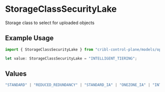 # StorageClassSecurityLake

Storage class to select for uploaded objects

## Example Usage

```typescript
import { StorageClassSecurityLake } from "cribl-control-plane/models/operations";

let value: StorageClassSecurityLake = "INTELLIGENT_TIERING";
```

## Values

```typescript
"STANDARD" | "REDUCED_REDUNDANCY" | "STANDARD_IA" | "ONEZONE_IA" | "INTELLIGENT_TIERING" | "GLACIER" | "GLACIER_IR" | "DEEP_ARCHIVE"
```